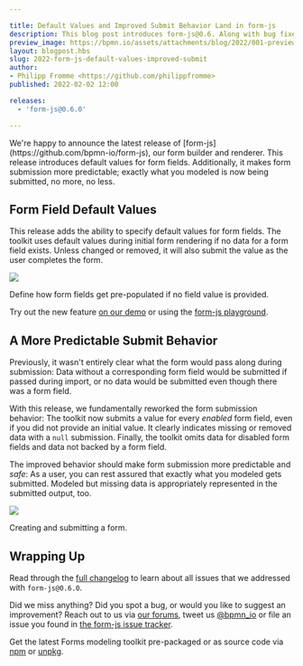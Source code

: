 ```yaml
---

title: Default Values and Improved Submit Behavior Land in form-js
description: This blog post introduces form-js@0.6. Along with bug fixes, the release introduces default values for form fields and an improved form submission behavior.
preview_image: https://bpmn.io/assets/attachments/blog/2022/001-preview.png
layout: blogpost.hbs
slug: 2022-form-js-default-values-improved-submit
author:
- Philipp Fromme <https://github.com/philippfromme>
published: 2022-02-02 12:00

releases:
  - 'form-js@0.6.0'

---
```


<p class="introduction">
  We're happy to announce the latest release of [form-js](https://github.com/bpmn-io/form-js), our form builder and renderer. This release introduces default values for form fields. Additionally, it makes form submission more predictable; exactly what you modeled is now being submitted, no more, no less.
</p>

<!-- continue -->


## Form Field Default Values

This release adds the ability to specify default values for form fields. The toolkit uses default values during initial form rendering if no data for a form field exists. Unless changed or removed, it will also submit the value as the user completes the form.

<div class="figure full-size">
  <a href="https://demo.bpmn.io/form">
    <img src="{{ assets }}/attachments/blog/2022/001-form-js-default-values.gif">
  </a>

  <p class="caption">
    Define how form fields get pre-populated if no field value is provided.
  </p>
</div>

Try out the new feature [on our demo](https://demo.bpmn.io/form) or using the [form-js playground](https://github.com/bpmn-io/form-js/tree/master/packages/form-js-playground).


## A More Predictable Submit Behavior

Previously, it wasn't entirely clear what the form would pass along during submission: Data without a corresponding form field would be submitted if passed during import, or no data would be submitted even though there was a form field.

With this release, we fundamentally reworked the form submission behavior: The toolkit now submits a value for every _enabled_ form field, even if you did not provide an initial value. It clearly indicates missing or removed data with a `null` submission. Finally, the toolkit omits data for disabled form fields and data not backed by a form field.

The improved behavior should make form submission more predictable and _safe_: As a user, you can rest assured that exactly what you modeled gets submitted. Modeled but missing data is appropriately represented in the submitted output, too.

<div class="figure full-size">
  <img src="{{ assets }}/attachments/blog/2022/001-form-js-submit-data.gif">

  <p class="caption">
    Creating and submitting a form.
  </p>
</div>



## Wrapping Up

Read through the [full changelog](https://github.com/bpmn-io/form-js/blob/master/packages/form-js/CHANGELOG.md#060) to learn about all issues that we addressed with `form-js@0.6.0`.

Did we miss anything? Did you spot a bug, or would you like to suggest an improvement? Reach out to us via [our forums](https://forum.bpmn.io/), tweet us [@bpmn_io](https://twitter.com/bpmn_io) or file an issue you found in [the form-js issue tracker](https://github.com/bpmn-io/form-js/issues).

Get the latest Forms modeling toolkit pre-packaged or as source code via [npm](https://www.npmjs.com/package/@bpmn-io/form-js) or [unpkg](https://unpkg.com/@bpmn-io/form-js).
